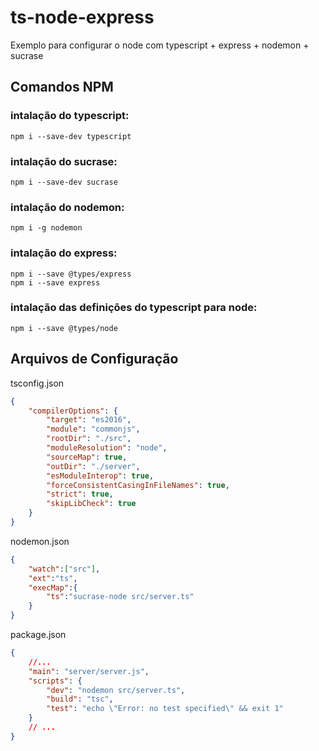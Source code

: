 # ts-node-express

Exemplo para configurar o node com typescript + express + nodemon + sucrase 

## Comandos NPM 

### intalação do typescript:
```
npm i --save-dev typescript
```
### intalação do sucrase:
```
npm i --save-dev sucrase
```
### intalação do nodemon:
```
npm i -g nodemon
```

### intalação do express:
```
npm i --save @types/express
npm i --save express
```
### intalação das definições do typescript para node:
``` 
npm i --save @types/node
```

## Arquivos de Configuração 

tsconfig.json
```json
{
    "compilerOptions": {
        "target": "es2016",                                  
        "module": "commonjs",                                
        "rootDir": "./src",                                  
        "moduleResolution": "node",                       
        "sourceMap": true,                                
        "outDir": "./server",                               
        "esModuleInterop": true,                             
        "forceConsistentCasingInFileNames": true,            
        "strict": true,                                     
        "skipLibCheck": true                                 
    }
}
```

nodemon.json
```json
{
    "watch":["src"],
    "ext":"ts",
    "execMap":{
        "ts":"sucrase-node src/server.ts"
    }
}
```
package.json
```json
{
    //...
    "main": "server/server.js",
    "scripts": {
        "dev": "nodemon src/server.ts",
        "build": "tsc",
        "test": "echo \"Error: no test specified\" && exit 1"
    }
    // ...
}
```
